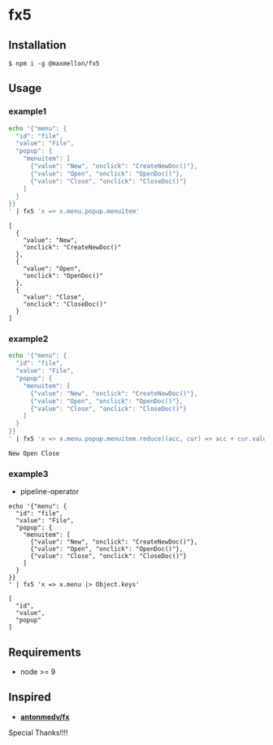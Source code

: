 # fx5

Installation
---

```
$ npm i -g @maxmellon/fx5
```

Usage
---

### example1

```bash
echo '{"menu": {
  "id": "file",
  "value": "File",
  "popup": {
    "menuitem": [
      {"value": "New", "onclick": "CreateNewDoc()"},
      {"value": "Open", "onclick": "OpenDoc()"},
      {"value": "Close", "onclick": "CloseDoc()"}
    ]
  }
}}
' | fx5 'x => x.menu.popup.menuitem'
```

```
[
  {
    "value": "New",
    "onclick": "CreateNewDoc()"
  },
  {
    "value": "Open",
    "onclick": "OpenDoc()"
  },
  {
    "value": "Close",
    "onclick": "CloseDoc()"
  }
]
```

### example2

```bash
echo '{"menu": {
  "id": "file",
  "value": "File",
  "popup": {
    "menuitem": [
      {"value": "New", "onclick": "CreateNewDoc()"},
      {"value": "Open", "onclick": "OpenDoc()"},
      {"value": "Close", "onclick": "CloseDoc()"}
    ]
  }
}}
' | fx5 'x => x.menu.popup.menuitem.reduce((acc, cur) => acc + cur.value + " ", "")'
```

```
New Open Close
```

### example3

- pipeline-operator

```
echo '{"menu": {
  "id": "file",
  "value": "File",
  "popup": {
    "menuitem": [
      {"value": "New", "onclick": "CreateNewDoc()"},
      {"value": "Open", "onclick": "OpenDoc()"},
      {"value": "Close", "onclick": "CloseDoc()"}
    ]
  }
}}
' | fx5 'x => x.menu |> Object.keys'
```

```
[
  "id",
  "value",
  "popup"
]
```

Requirements
---

- node >= 9


Inspired
---

- **[antonmedv/fx](https://github.com/antonmedv/fx)**

Special Thanks!!!!

